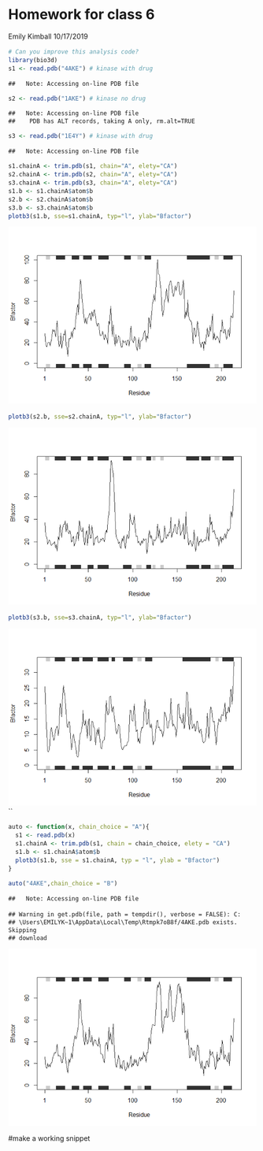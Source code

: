 Homework for class 6
================
Emily Kimball
10/17/2019

``` r
# Can you improve this analysis code?
library(bio3d)
s1 <- read.pdb("4AKE") # kinase with drug
```

    ##   Note: Accessing on-line PDB file

``` r
s2 <- read.pdb("1AKE") # kinase no drug
```

    ##   Note: Accessing on-line PDB file
    ##    PDB has ALT records, taking A only, rm.alt=TRUE

``` r
s3 <- read.pdb("1E4Y") # kinase with drug
```

    ##   Note: Accessing on-line PDB file

``` r
s1.chainA <- trim.pdb(s1, chain="A", elety="CA")
s2.chainA <- trim.pdb(s2, chain="A", elety="CA")
s3.chainA <- trim.pdb(s3, chain="A", elety="CA")
s1.b <- s1.chainA$atom$b
s2.b <- s2.chainA$atom$b
s3.b <- s3.chainA$atom$b
plotb3(s1.b, sse=s1.chainA, typ="l", ylab="Bfactor")
```

![](homework-1_files/figure-gfm/unnamed-chunk-1-1.png)<!-- -->

``` r
plotb3(s2.b, sse=s2.chainA, typ="l", ylab="Bfactor")
```

![](homework-1_files/figure-gfm/unnamed-chunk-1-2.png)<!-- -->

``` r
plotb3(s3.b, sse=s3.chainA, typ="l", ylab="Bfactor")
```

![](homework-1_files/figure-gfm/unnamed-chunk-1-3.png)<!-- --> \`\`

``` r
auto <- function(x, chain_choice = "A"){
  s1 <- read.pdb(x)
  s1.chainA <- trim.pdb(s1, chain = chain_choice, elety = "CA")
  s1.b <- s1.chainA$atom$b
  plotb3(s1.b, sse = s1.chainA, typ = "l", ylab = "Bfactor")
}
```

``` r
auto("4AKE",chain_choice = "B")
```

    ##   Note: Accessing on-line PDB file

    ## Warning in get.pdb(file, path = tempdir(), verbose = FALSE): C:
    ## \Users\EMILYK~1\AppData\Local\Temp\Rtmpk7oB8f/4AKE.pdb exists. Skipping
    ## download

![](homework-1_files/figure-gfm/unnamed-chunk-3-1.png)<!-- -->

\#make a working snippet
